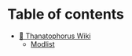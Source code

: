 # Table of contents

* [👋 Thanatophorus Wiki](README.md)
  * [Modlist](thanatophorus-wiki/modlist.md)
